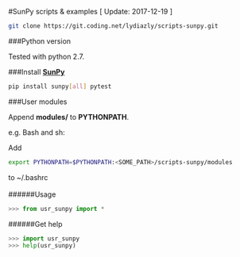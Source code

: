 #SunPy scripts & examples
[ Update: 2017-12-19 ]


``` sh
git clone https://git.coding.net/lydiazly/scripts-sunpy.git
```

###Python version

Tested with python 2.7.

###Install [**SunPy**](http://sunpy.org/)

``` sh
pip install sunpy[all] pytest
```

###User modules

Append **modules/** to **PYTHONPATH**.

e.g. Bash and sh:

Add

``` sh
export PYTHONPATH=$PYTHONPATH:<SOME_PATH>/scripts-sunpy/modules
```
 
to ~/.bashrc
<br /><br />
######Usage

``` python
>>> from usr_sunpy import *
```

######Get help

``` python
>>> import usr_sunpy
>>> help(usr_sunpy)
```